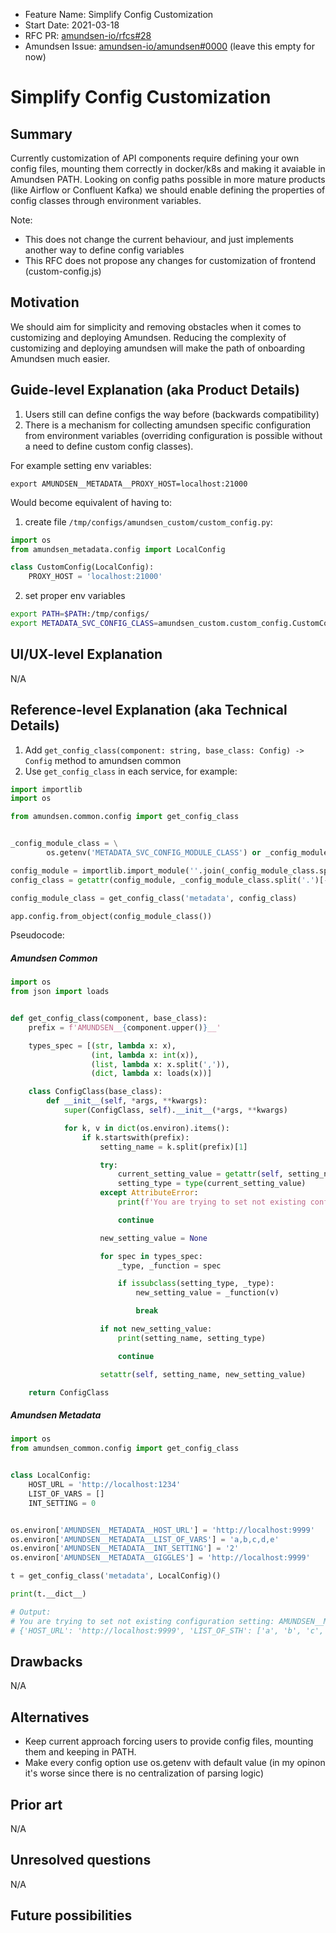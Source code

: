 - Feature Name: Simplify Config Customization
- Start Date: 2021-03-18
- RFC PR: [amundsen-io/rfcs#28](https://github.com/amundsen-io/rfcs/pull/28)
- Amundsen Issue: [amundsen-io/amundsen#0000](https://github.com/amundsen-io/amundsen/issues/0000) (leave this empty for now)

# Simplify Config Customization

## Summary

Currently customization of API components require defining your own config files, mounting them correctly in docker/k8s and making it avaiable in Amundsen PATH.
Looking on config paths possible in more mature products (like Airflow or Confluent Kafka) we should enable defining the properties of config classes through environment variables.

Note: 
- This does not change the current behaviour, and just implements another way to define config variables
- This RFC does not propose any changes for customization of frontend (custom-config.js)

## Motivation

We should aim for simplicity and removing obstacles when it comes to customizing and deploying Amundsen. Reducing the complexity of customizing and deploying amundsen will 
make the path of onboarding Amundsen much easier. 

## Guide-level Explanation (aka Product Details)

1. Users still can define configs the way before (backwards compatibility)
2. There is a mechanism for collecting amundsen specific configuration from environment variables (overriding configuration is possible without a need to define custom config classes).

For example setting env variables:

```shell script
export AMUNDSEN__METADATA__PROXY_HOST=localhost:21000
```

Would become equivalent of having to:

1. create file `/tmp/configs/amundsen_custom/custom_config.py`:
```python
import os
from amundsen_metadata.config import LocalConfig

class CustomConfig(LocalConfig):
    PROXY_HOST = 'localhost:21000'
```

2. set proper env variables

```bash script
export PATH=$PATH:/tmp/configs/
export METADATA_SVC_CONFIG_CLASS=amundsen_custom.custom_config.CustomConfig
```

## UI/UX-level Explanation

N/A

## Reference-level Explanation (aka Technical Details)

1. Add `get_config_class(component: string, base_class: Config) -> Config` method to amundsen common
2. Use `get_config_class` in each service, for example:

```python
import importlib
import os

from amundsen.common.config import get_config_class


_config_module_class = \
        os.getenv('METADATA_SVC_CONFIG_MODULE_CLASS') or _config_module_class

config_module = importlib.import_module(''.join(_config_module_class.split('.')[:-1]))
config_class = getattr(config_module, _config_module_class.split('.')[-1])

config_module_class = get_config_class('metadata', config_class)

app.config.from_object(config_module_class())
``` 

Pseudocode:

##### Amundsen Common

```python
import os
from json import loads


def get_config_class(component, base_class):
    prefix = f'AMUNDSEN__{component.upper()}__'

    types_spec = [(str, lambda x: x),
                  (int, lambda x: int(x)),
                  (list, lambda x: x.split(',')),
                  (dict, lambda x: loads(x))]

    class ConfigClass(base_class):
        def __init__(self, *args, **kwargs):
            super(ConfigClass, self).__init__(*args, **kwargs)

            for k, v in dict(os.environ).items():
                if k.startswith(prefix):
                    setting_name = k.split(prefix)[1]

                    try:
                        current_setting_value = getattr(self, setting_name)
                        setting_type = type(current_setting_value)
                    except AttributeError:
                        print(f'You are trying to set not existing configuration setting: {k}')

                        continue

                    new_setting_value = None

                    for spec in types_spec:
                        _type, _function = spec

                        if issubclass(setting_type, _type):
                            new_setting_value = _function(v)

                            break

                    if not new_setting_value:
                        print(setting_name, setting_type)

                        continue

                    setattr(self, setting_name, new_setting_value)

    return ConfigClass
```

##### Amundsen Metadata

```python
import os
from amundsen_common.config import get_config_class


class LocalConfig:
    HOST_URL = 'http://localhost:1234'
    LIST_OF_VARS = []
    INT_SETTING = 0


os.environ['AMUNDSEN__METADATA__HOST_URL'] = 'http://localhost:9999'
os.environ['AMUNDSEN__METADATA__LIST_OF_VARS'] = 'a,b,c,d,e'
os.environ['AMUNDSEN__METADATA__INT_SETTING'] = '2'
os.environ['AMUNDSEN__METADATA__GIGGLES'] = 'http://localhost:9999'

t = get_config_class('metadata', LocalConfig)()

print(t.__dict__)

# Output:
# You are trying to set not existing configuration setting: AMUNDSEN__METADATA__GIGGLES
# {'HOST_URL': 'http://localhost:9999', 'LIST_OF_STH': ['a', 'b', 'c', 'd', 'e'], 'SETTING_INT': 2}
```

## Drawbacks

N/A

## Alternatives

- Keep current approach forcing users to provide config files, mounting them and keeping in PATH.
- Make every config option use os.getenv with default value (in my opinon it's worse since there is no centralization of parsing logic)

## Prior art

N/A

## Unresolved questions

N/A

## Future possibilities

